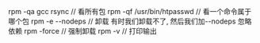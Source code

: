 rpm -qa gcc rsync // 看所有包
rpm -qf /usr/bin/htpasswd // 看一个命令属于哪个包
rpm -e --nodeps // 卸载 有时我们卸载不了, 然后我们加--nodeps 忽略依赖
rpm -force // 强制卸载
rpm -v // 打印输出
